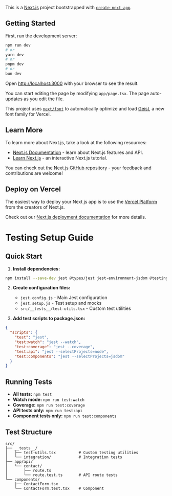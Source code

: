 This is a [Next.js](https://nextjs.org) project bootstrapped with [`create-next-app`](https://nextjs.org/docs/app/api-reference/cli/create-next-app).

## Getting Started

First, run the development server:

```bash
npm run dev
# or
yarn dev
# or
pnpm dev
# or
bun dev
```

Open [http://localhost:3000](http://localhost:3000) with your browser to see the result.

You can start editing the page by modifying `app/page.tsx`. The page auto-updates as you edit the file.

This project uses [`next/font`](https://nextjs.org/docs/app/building-your-application/optimizing/fonts) to automatically optimize and load [Geist](https://vercel.com/font), a new font family for Vercel.

## Learn More

To learn more about Next.js, take a look at the following resources:

- [Next.js Documentation](https://nextjs.org/docs) - learn about Next.js features and API.
- [Learn Next.js](https://nextjs.org/learn) - an interactive Next.js tutorial.

You can check out [the Next.js GitHub repository](https://github.com/vercel/next.js) - your feedback and contributions are welcome!

## Deploy on Vercel

The easiest way to deploy your Next.js app is to use the [Vercel Platform](https://vercel.com/new?utm_medium=default-template&filter=next.js&utm_source=create-next-app&utm_campaign=create-next-app-readme) from the creators of Next.js.

Check out our [Next.js deployment documentation](https://nextjs.org/docs/app/building-your-application/deploying) for more details.

# Testing Setup Guide

## Quick Start

1. **Install dependencies:**

```bash
npm install --save-dev jest @types/jest jest-environment-jsdom @testing-library/react @testing-library/jest-dom @testing-library/user-event msw whatwg-fetch ts-jest @jest/globals
```

2. **Create configuration files:**
   - `jest.config.js` - Main Jest configuration
   - `jest.setup.js` - Test setup and mocks
   - `src/__tests__/test-utils.tsx` - Custom test utilities

3. **Add test scripts to package.json:**

```json
{
  "scripts": {
    "test": "jest",
    "test:watch": "jest --watch",
    "test:coverage": "jest --coverage",
    "test:api": "jest --selectProjects=node",
    "test:components": "jest --selectProjects=jsdom"
  }
}
```

## Running Tests

- **All tests:** `npm test`
- **Watch mode:** `npm run test:watch`
- **Coverage:** `npm run test:coverage`
- **API tests only:** `npm run test:api`
- **Component tests only:** `npm run test:components`

## Test Structure

```
src/
├── __tests__/
│   ├── test-utils.tsx          # Custom testing utilities
│   └── integration/            # Integration tests
├── app/api/
│   └── contact/
│       ├── route.ts
│       └── route.test.ts       # API route tests
└── components/
    ├── ContactForm.tsx
    └── ContactForm.test.tsx    # Component
```
